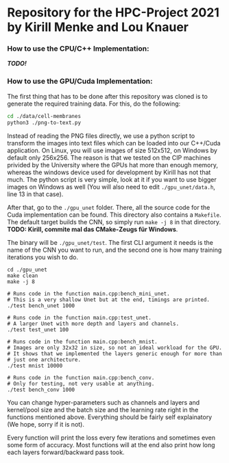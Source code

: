 
# Repository for the HPC-Project 2021 by Kirill Menke and Lou Knauer

### How to use the CPU/C++ Implementation:

__*TODO!*__

### How to use the GPU/Cuda Implementation:

The first thing that has to be done after this repository was cloned is to generate the
required training data. For this, do the following:

```sh
cd ./data/cell-membranes
python3 ./png-to-text.py
```

Instead of reading the PNG files directly, we use a python script to transform the images
into text files which can be loaded into our C++/Cuda application. On Linux, you will use
images of size 512x512, on Windows by default only 256x256. The reason is that we tested
on the CIP machines privided by the University where the GPUs hat more than enough memory,
whereas the windows device used for development by Kirill has not that much. The python
script is very simple, look at it if you want to use bigger images on Windows as well
(You will also need to edit `./gpu_unet/data.h`, line 13 in that case).

After that, go to the `./gpu_unet` folder. There, all the source code for the Cuda implementation
can be found. This directory also contains a `Makefile`. The default target builds the CNN,
so simply run `make -j 8` in that directory. __TODO: Kirill, commite mal das CMake-Zeugs für Windows__.

The binary will be `./gpu_unet/test`. The first CLI argument it needs is the name of the CNN you want to run,
and the second one is how many training iterations you wish to do.

```
cd ./gpu_unet
make clean
make -j 8

# Runs code in the function main.cpp:bench_mini_unet.
# This is a very shallow Unet but at the end, timings are printed.
./test bench_unet 1000

# Runs code in the function main.cpp:test_unet.
# A larger Unet with more depth and layers and channels.
./test test_unet 100

# Runs code in the function main.cpp:bench_mnist.
# Images are only 32x32 in size, so not an ideal workload for the GPU.
# It shows that we implemented the layers generic enough for more than
# just one architecture.
./test mnist 10000

# Runs code in the function main.cpp:bench_conv.
# Only for testing, not very usable at anything.
./test bench_conv 1000

```

You can change hyper-parameters such as channels and layers and kernel/pool size
and the batch size and the learning rate right in the functions mentioned above.
Everything should be fairly self explainatory (We hope, sorry if it is not).

Every function will print the loss every few iterations and sometimes even some form of accuracy.
Most functions will at the end also print how long each layers forward/backward pass took.

